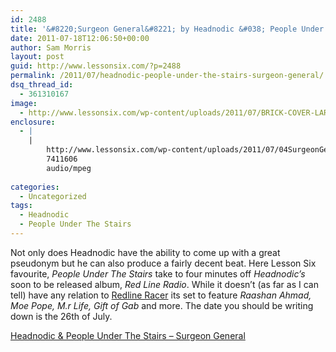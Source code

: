 ```yaml
---
id: 2488
title: '&#8220;Surgeon General&#8221; by Headnodic &#038; People Under The Stairs'
date: 2011-07-18T12:06:50+00:00
author: Sam Morris
layout: post
guid: http://www.lessonsix.com/?p=2488
permalink: /2011/07/headnodic-people-under-the-stairs-surgeon-general/
dsq_thread_id:
  - 361310167
image:
  - http://www.lessonsix.com/wp-content/uploads/2011/07/BRICK-COVER-LARGE.jpg
enclosure:
  - |
    |
        http://www.lessonsix.com/wp-content/uploads/2011/07/04SurgeonGeneralfeat.PeopleUnderTheStairs.mp3
        7411606
        audio/mpeg
        
categories:
  - Uncategorized
tags:
  - Headnodic
  - People Under The Stairs
---
```

Not only does Headnodic have the ability to come up with a great pseudonym but he can also produce a fairly decent beat. Here Lesson Six favourite, _People Under The Stairs_ take to four minutes off _Headnodic&#8217;s_ soon to be released album, _Red Line Radio_. While it doesn&#8217;t (as far as I can tell) have any relation to [Redline Racer](http://www.youtube.com/watch?v=hEwC6cN6AXM) its set to feature _Raashan Ahmad, Moe Pope, M.r Life, Gift of Gab_ and more. The date you should be writing down is the 26th of July.

[Headnodic & People Under The Stairs &#8211; Surgeon General](http://www.lessonsix.com/wp-content/uploads/2011/07/04SurgeonGeneralfeat.PeopleUnderTheStairs.mp3)